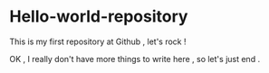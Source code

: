 Hello-world-repository
======================

This is my first repository at Github , let's rock !

OK , I really don't have more things to write here , so let's just end .
